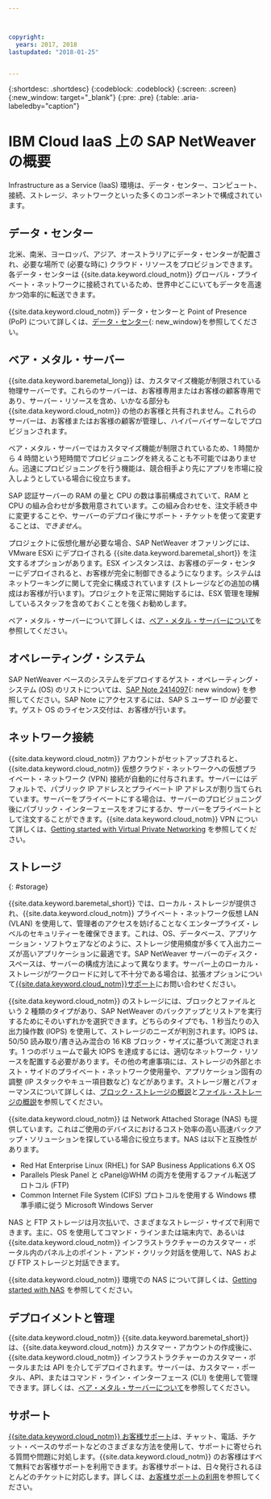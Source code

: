 ```yaml
---



copyright:
  years: 2017, 2018
lastupdated: "2018-01-25"


---
```


{:shortdesc: .shortdesc}
{:codeblock: .codeblock}
{:screen: .screen}
{:new_window: target="_blank"}
{:pre: .pre}
{:table: .aria-labeledby="caption"}

# IBM Cloud IaaS 上の SAP NetWeaver の概要
Infrastructure as a Service (IaaS) 環境は、データ・センター、コンピュート、接続、ストレージ、ネットワークといった多くのコンポーネントで構成されています。 

## データ・センター

北米、南米、ヨーロッパ、アジア、オーストラリアにデータ・センターが配置され、必要な場所で (必要な時に) クラウド・リソースをプロビジョンできます。各データ・センターは {{site.data.keyword.cloud_notm}} グローバル・プライベート・ネットワークに接続されているため、世界中どこにいてもデータを高速かつ効率的に転送できます。

{{site.data.keyword.cloud_notm}} データ・センターと Point of Presence (PoP) について詳しくは、[データ・センター](https://www.ibm.com/cloud-computing/bluemix/data-centers){: new_window}を参照してください。

## ベア・メタル・サーバー

{{site.data.keyword.baremetal_long}} は、カスタマイズ機能が制限されている物理サーバーです。これらのサーバーは、お客様専用またはお客様の顧客専用であり、サーバー・リソースを含め、いかなる部分も {{site.data.keyword.cloud_notm}} の他のお客様と共有されません。これらのサーバーは、お客様またはお客様の顧客が管理し、ハイパーバイザーなしでプロビジョンされます。

ベア・メタル・サーバーではカスタマイズ機能が制限されているため、1 時間から 4 時間という短時間でプロビジョニングを終えることも不可能ではありません。迅速にプロビジョニングを行う機能は、競合相手より先にアプリを市場に投入しようとしている場合に役立ちます。

SAP 認証サーバーの RAM の量と CPU の数は事前構成されていて、RAM と CPU の組み合わせが多数用意されています。この組み合わせを、注文手続き中に変更することや、サーバーのデプロイ後にサポート・チケットを使って変更することは、*できません*。

プロジェクトに仮想化層が必要な場合、SAP NetWeaver オファリングには、VMware ESXi にデプロイされる {{site.data.keyword.baremetal_short}} を注文するオプションがあります。ESX インスタンスは、お客様のデータ・センターにデプロイされると、お客様が完全に制御できるようになります。システムはネットワーキングに関して完全に構成されています (ストレージなどの追加の構成はお客様が行います)。プロジェクトを正常に開始するには、ESX 管理を理解しているスタッフを含めておくことを強くお勧めします。

ベア・メタル・サーバーについて詳しくは、[ベア・メタル・サーバーについて](https://console.bluemix.net/docs/bare-metal/index.html#about-bare-metal-servers)を参照してください。 

## オペレーティング・システム

SAP NetWeaver ベースのシステムをデプロイするゲスト・オペレーティング・システム (OS) のリストについては、[SAP Note 2414097](https://launchpad.support.sap.com/#/notes/2414097){: new window} を参照してください。SAP Note にアクセスするには、SAP S ユーザー ID が必要です。ゲスト OS のライセンス交付は、お客様が行います。

## ネットワーク接続

{{site.data.keyword.cloud_notm}} アカウントがセットアップされると、{{site.data.keyword.cloud_notm}} 仮想クラウド・ネットワークへの仮想プライベート・ネットワーク (VPN) 接続が自動的に付与されます。サーバーにはデフォルトで、パブリック IP アドレスとプライベート IP アドレスが割り当てられています。サーバーをプライベートにする場合は、サーバーのプロビジョニング後にパブリック・インターフェースをオフにするか、サーバーをプライベートとして注文することができます。{{site.data.keyword.cloud_notm}} VPN について詳しくは、[Getting started with Virtual Private Networking](https://console.bluemix.net/docs/infrastructure/iaas-vpn/getting-started.html#getting-started-with-virtual-private-networking-vpn-) を参照してください。

## ストレージ
{: #storage}

{{site.data.keyword.baremetal_short}} では、ローカル・ストレージが提供され、{{site.data.keyword.cloud_notm}} プライベート・ネットワーク仮想 LAN (VLAN) を使用して、管理者のアクセスを妨げることなくエンタープライズ・レベルのセキュリティーを確保できます。これは、OS、データベース、アプリケーション・ソフトウェアなどのように、ストレージ使用頻度が多くて入出力ニーズが高いアプリケーションに最適です。SAP NetWeaver サーバーのディスク・スペースは、サーバーの構成方法によって異なります。サーバー上のローカル・ストレージがワークロードに対して不十分である場合は、拡張オプションについて[{{site.data.keyword.cloud_notm}}サポート](https://console.bluemix.net/docs/support/index.html#getting-customer-support)にお問い合わせください。

{{site.data.keyword.cloud_notm}} のストレージには、ブロックとファイルという 2 種類のタイプがあり、SAP NetWeaver のバックアップとリストアを実行するためにそのいずれかを選択できます。どちらのタイプでも、1 秒当たりの入出力操作数 (IOPS) を使用して、ストレージのニーズが判別されます。IOPS は、50/50 読み取り/書き込み混合の 16 KB ブロック・サイズに基づいて測定されます。1 つのボリュームで最大 IOPS を達成するには、適切なネットワーク・リソースを配置する必要があります。その他の考慮事項には、ストレージの外部とホスト・サイドのプライベート・ネットワーク使用量や、アプリケーション固有の調整 (IP スタックやキュー項目数など) などがあります。ストレージ層とパフォーマンスについて詳しくは、[ブロック・ストレージの概説](https://console.bluemix.net/docs/infrastructure/BlockStorage/index.html#getting-started-with-block-storage)と[ファイル・ストレージの概説](https://console.bluemix.net/docs/infrastructure/FileStorage/index.html#getting-started-with-file-storage)を参照してください。

{{site.data.keyword.cloud_notm}} は Network Attached Storage (NAS) も提供しています。これはご使用のデバイスにおけるコスト効率の高い高速バックアップ・ソリューションを探している場合に役立ちます。NAS は以下と互換性があります。
  * Red Hat Enterprise Linux (RHEL) for SAP Business Applications 6.X OS
  * Parallels Plesk Panel と cPanel@WHM の両方を使用するファイル転送プロトコル (FTP)
  * Common Internet File System (CIFS) プロトコルを使用する Windows 標準手順に従う Microsoft Windows Server
  
NAS と FTP ストレージは月次払いで、さまざまなストレージ・サイズで利用できます。主に、OS を使用してコマンド・ラインまたは端末内で、あるいは {{site.data.keyword.cloud_notm}} インフラストラクチャーのカスタマー・ポータル内のパネル上のポイント・アンド・クリック対話を使用して、NAS および FTP ストレージと対話できます。

{{site.data.keyword.cloud_notm}} 環境での NAS について詳しくは、[Getting started with NAS](https://console.bluemix.net/docs/infrastructure/network-attached-storage/index.html#getting-started-with-nas) を参照してください。

## デプロイメントと管理

{{site.data.keyword.cloud_notm}} {{site.data.keyword.baremetal_short}} は、{{site.data.keyword.cloud_notm}} カスタマー・アカウントの作成後に、{{site.data.keyword.cloud_notm}} インフラストラクチャーのカスタマー・ポータルまたは API を介してデプロイされます。サーバーは、カスタマー・ポータル、API、またはコマンド・ライン・インターフェース (CLI) を使用して管理できます。詳しくは、[ベア・メタル・サーバーについて](https://console.bluemix.net/docs/bare-metal/index.html#about-bare-metal-servers)を参照してください。

## サポート

[{{site.data.keyword.cloud_notm}} お客様サポート](https://console.bluemix.net/docs/support/index.html#getting-customer-support)は、チャット、電話、チケット・ベースのサポートなどのさまざまな方法を使用して、サポートに寄せられる質問や問題に対処します。{{site.data.keyword.cloud_notm}} のお客様はすべて無料でお客様サポートを利用できます。お客様サポートは、日々発行されるほとんどのチケットに対応します。詳しくは、[お客様サポートの利用](https://console.bluemix.net./docs/support/index.html#getting-customer-support)を参照してください。
